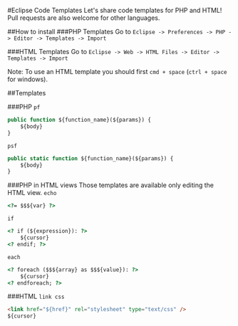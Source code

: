 #Eclipse Code Templates
Let's share code templates for PHP and HTML!
Pull requests are also welcome for other languages.

##How to install
###PHP Templates
Go to `Eclipse -> Preferences -> PHP -> Editor -> Templates -> Import`

###HTML Templates
Go to `Eclipse -> Web -> HTML Files -> Editor -> Templates -> Import`

Note: To use an HTML template you should first `cmd + space` (`ctrl + space` for windows).


##Templates

###PHP
`pf`

```php
public function ${function_name}(${params}) {
	${body}
}
```

`psf`

```php
public static function ${function_name}(${params}) {
	${body}
}
```

###PHP in HTML views
Those templates are available only editing the HTML view.
`echo`

```html
<?= $$${var} ?>
```

`if`

```html
<? if (${expression}): ?>
	${cursor}
<? endif; ?>
```

`each`

```html
<? foreach ($$${array} as $$${value}): ?>
	${cursor}
<? endforeach; ?>
```


###HTML
`link css`

```html
<link href="${href}" rel="stylesheet" type="text/css" />
${cursor}
```
